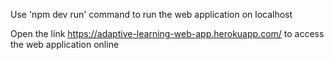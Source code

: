 Use 'npm dev run' command to run the web application on localhost

Open the link https://adaptive-learning-web-app.herokuapp.com/ to access the web application online